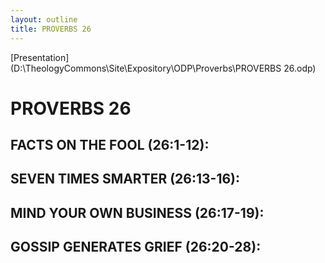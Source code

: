 ```yaml
---
layout: outline
title: PROVERBS 26
---
```

[Presentation](D:\TheologyCommons\Site\Expository\ODP\Proverbs\PROVERBS 26.odp)
# PROVERBS 26
##  FACTS ON THE FOOL (26:1-12): 
##  SEVEN TIMES SMARTER (26:13-16): 
##  MIND YOUR OWN BUSINESS (26:17-19): 
##  GOSSIP GENERATES GRIEF (26:20-28): 

